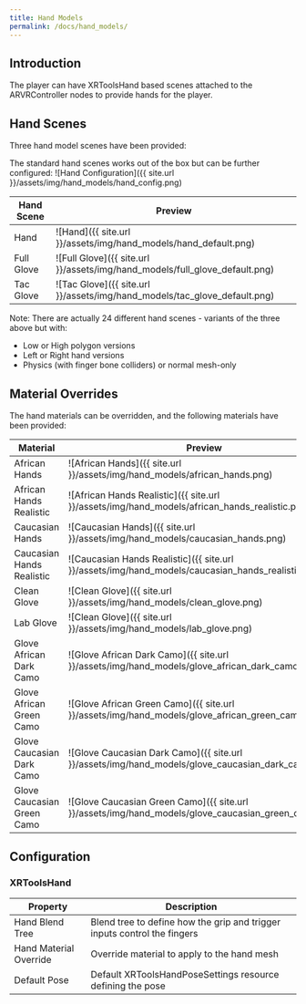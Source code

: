 ```yaml
---
title: Hand Models
permalink: /docs/hand_models/
---
```



## Introduction
The player can have XRToolsHand based scenes attached to the ARVRController
nodes to provide hands for the player.


## Hand Scenes
Three hand model scenes have been provided:

The standard hand scenes works out of the box but can be further configured:
![Hand Configuration]({{ site.url }}/assets/img/hand_models/hand_config.png)

| Hand Scene   | Preview |
| ------------ | ------- |
| Hand         | ![Hand]({{ site.url }}/assets/img/hand_models/hand_default.png) |
| Full Glove   | ![Full Glove]({{ site.url }}/assets/img/hand_models/full_glove_default.png) |
| Tac Glove    | ![Tac Glove]({{ site.url }}/assets/img/hand_models/tac_glove_default.png) |

Note: There are actually 24 different hand scenes - variants of the three above but with:
 - Low or High polygon versions
 - Left or Right hand versions
 - Physics (with finger bone colliders) or normal mesh-only


## Material Overrides
The hand materials can be overridden, and the following materials have been provided:

| Material        | Preview |
| ------------ | ------- |
| African Hands | ![African Hands]({{ site.url }}/assets/img/hand_models/african_hands.png) |
| African Hands Realistic | ![African Hands Realistic]({{ site.url }}/assets/img/hand_models/african_hands_realistic.png) |
| Caucasian Hands | ![Caucasian Hands]({{ site.url }}/assets/img/hand_models/caucasian_hands.png) |
| Caucasian Hands Realistic | ![Caucasian Hands Realistic]({{ site.url }}/assets/img/hand_models/caucasian_hands_realistic.png) |
| Clean Glove | ![Clean Glove]({{ site.url }}/assets/img/hand_models/clean_glove.png) |
| Lab Glove | ![Clean Glove]({{ site.url }}/assets/img/hand_models/lab_glove.png) |
| Glove African Dark Camo | ![Glove African Dark Camo]({{ site.url }}/assets/img/hand_models/glove_african_dark_camo.png) |
| Glove African Green Camo | ![Glove African Green Camo]({{ site.url }}/assets/img/hand_models/glove_african_green_camo.png) |
| Glove Caucasian Dark Camo | ![Glove Caucasian Dark Camo]({{ site.url }}/assets/img/hand_models/glove_caucasian_dark_camo.png) |
| Glove Caucasian Green Camo | ![Glove Caucasian Green Camo]({{ site.url }}/assets/img/hand_models/glove_caucasian_green_camo.png) |


## Configuration

### XRToolsHand

| Property               | Description                                                     |
| ---------------------- | --------------------------------------------------------------- |
| Hand Blend Tree        | Blend tree to define how the grip and trigger inputs control the fingers |
| Hand Material Override | Override material to apply to the hand mesh  |
| Default Pose           | Default XRToolsHandPoseSettings resource defining the pose |
